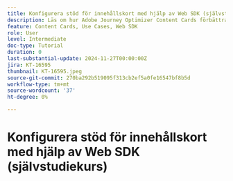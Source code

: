 ```yaml
---
title: Konfigurera stöd för innehållskort med hjälp av Web SDK (självstudiekurs)
description: Läs om hur Adobe Journey Optimizer Content Cards förbättrar engagemanget med personaliserat innehåll, som omfattar fördelar, implementering, användningsexempel och tips.
feature: Content Cards, Use Cases, Web SDK
role: User
level: Intermediate
doc-type: Tutorial
duration: 0
last-substantial-update: 2024-11-27T00:00:00Z
jira: KT-16595
thumbnail: KT-16595.jpeg
source-git-commit: 270ba292b519095f313cb2ef5a0fe16547bf8b5d
workflow-type: tm+mt
source-wordcount: '37'
ht-degree: 0%

---
```



# Konfigurera stöd för innehållskort med hjälp av Web SDK (självstudiekurs)

